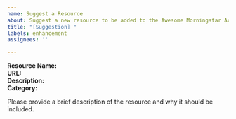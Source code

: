 ```yaml
---
name: Suggest a Resource
about: Suggest a new resource to be added to the Awesome Morningstar Actions list
title: "[Suggestion] "
labels: enhancement
assignees: ''

---
```


**Resource Name:**  
**URL:**  
**Description:**  
**Category:**  

Please provide a brief description of the resource and why it should be included.
